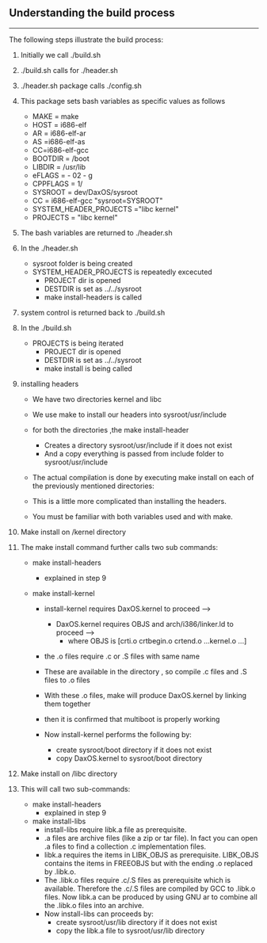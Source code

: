 ## Understanding the build process

---

The following steps illustrate the build process:

1. Initially we call ./build.sh
2. ./build.sh calls for ./header.sh
3. ./header.sh package calls ./config.sh
4. This package sets bash variables as specific values as follows
   - MAKE = make
   - HOST = i686-elf
   - AR = i686-elf-ar
   - AS =i686-elf-as
   - CC=i686-elf-gcc
   - BOOTDIR = /boot
   - LIBDIR = /usr/lib
   - eFLAGS = - 02 - g
   - CPPFLAGS = 1/
   - SYSROOT = dev/DaxOS/sysroot
   - CC = i686-elf-gcc "sysroot=SYSROOT"
   - SYSTEM_HEADER_PROJECTS ="libc kernel"
   - PROJECTS = "libc kernel"
5. The bash variables are returned to ./header.sh
6. In the ./header.sh
   - sysroot folder is being created
   - SYSTEM_HEADER_PROJECTS is repeatedly excecuted
     - PROJECT dir is opened
     - DESTDIR is set as ../../sysroot
     - make install-headers is called
7. system control is returned back to ./build.sh
8. In the ./build.sh
   - PROJECTS is being iterated
     - PROJECT dir is opened
     - DESTDIR is set as ../../sysroot
     - make install is being called
9. installing headers

   - We have two directories kernel and libc
   - We use make to install our headers into sysroot/usr/include
   - for both the directories ,the make install-header

     - Creates a directory sysroot/usr/include if it does not exist
     - And a copy everything is passed from include folder to sysroot/usr/include

   - The actual compilation is done by executing make install on each of the previously mentioned directories:
   - This is a little more complicated than installing the headers.
   - You must be familiar with both variables used and with make.

10. Make install on /kernel directory
11. The make install command further calls two sub commands:

    - make install-headers
      - explained in step 9
    - make install-kernel

      - install-kernel requires DaxOS.kernel to proceed -->
        - DaxOS.kernel requires OBJS and arch/i386/linker.ld to proceed -->
          - where OBJS is [crti.o crtbegin.o crtend.o ...kernel.o ...]
      - the .o files require .c or .S files with same name
      - These are available in the directory , so compile .c files and .S files to .o files
      - With these .o files, make will produce DaxOS.kernel by linking them together
      - then it is confirmed that multiboot is properly working

      - Now install-kernel performs the following by:
        - create sysroot/boot directory if it does not exist
        - copy DaxOS.kernel to sysroot/boot directory

12. Make install on /libc directory
13. This will call two sub-commands:
    - make install-headers
      - explained in step 9
    - make install-libs
      - install-libs require libk.a file as prerequisite.
      - .a files are archive files (like a zip or tar file). In fact you can open .a files to find a collection .c implementation files.
      - libk.a requires the items in LIBK_OBJS as prerequisite. LIBK_OBJS contains the items in FREEOBJS but with the ending .o replaced by .libk.o.
      - The .libk.o files require .c/.S files as prerequisite which is available. Therefore the .c/.S files are compiled by GCC to .libk.o files. Now libk.a can be produced by using GNU ar to combine all the .libk.o files into an archive.
      - Now install-libs can proceeds by:
        - create sysroot/usr/lib directory if it does not exist
        - copy the libk.a file to sysroot/usr/lib directory
